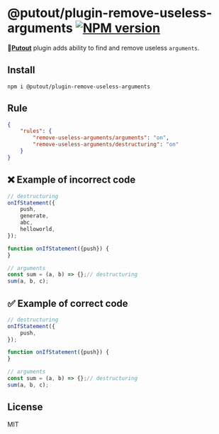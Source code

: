 # @putout/plugin-remove-useless-arguments [![NPM version][NPMIMGURL]][NPMURL]

[NPMIMGURL]: https://img.shields.io/npm/v/@putout/plugin-remove-useless-arguments.svg?style=flat&longCache=true
[NPMURL]: https://npmjs.org/package/@putout/plugin-remove-useless-arguments"npm"

🐊[**Putout**](https://github.com/coderaiser/putout) plugin adds ability to find and remove useless `arguments`.

## Install

```
npm i @putout/plugin-remove-useless-arguments
```

## Rule

```json
{
    "rules": {
        "remove-useless-arguments/arguments": "on",
        "remove-useless-arguments/destructuring": "on"
    }
}
```

## ❌ Example of incorrect code

```js
// destructuring
onIfStatement({
    push,
    generate,
    abc,
    helloworld,
});

function onIfStatement({push}) {
}

// arguments
const sum = (a, b) => {};// destructuring
sum(a, b, c);
```

## ✅ Example of correct code

```js
// destructuring
onIfStatement({
    push,
});

function onIfStatement({push}) {
}

// arguments
const sum = (a, b) => {};// destructuring
sum(a, b, c);
```

## License

MIT
